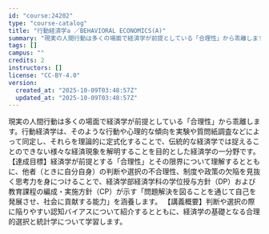 ```yaml
---
id: "course:24202"
type: "course-catalog"
title: "行動経済学a ／BEHAVIORAL ECONOMICS(A)"
summary: "現実の人間行動は多くの場面で経済学が前提としている「合理性」から乖離します。行動経済学は、そのような行動や心理的な傾向を実験や質問紙調査などによって同定し、それらを理論的に定式化することで、伝統的な経済学では捉えることのできない様々な経済現…"
tags: []
campus: ""
credits: 2
instructors: []
license: "CC-BY-4.0"
version:
  created_at: "2025-10-09T03:48:57Z"
  updated_at: "2025-10-09T03:48:57Z"
---
```

現実の人間行動は多くの場面で経済学が前提としている「合理性」から乖離します。行動経済学は、そのような行動や心理的な傾向を実験や質問紙調査などによって同定し、それらを理論的に定式化することで、伝統的な経済学では捉えることのできない様々な経済現象を解明することを目的とした経済学の一分野です。 【達成目標】経済学が前提とする「合理性」とその限界について理解するとともに、他者（ときに自分自身）の判断や選択の不合理性、制度や政策の欠陥を見抜く思考力を身につけることで、経済学部経済学科の学位授与方針（DP）および教育課程の編成・実施方針（CP）が示す「問題解決を図ることを通じて自己を発展させ、社会に貢献する能力」を涵養します。 【講義概要】判断や選択の際に陥りやすい認知バイアスについて紹介するとともに、経済学の基礎となる合理的選択と統計学について学習します。
